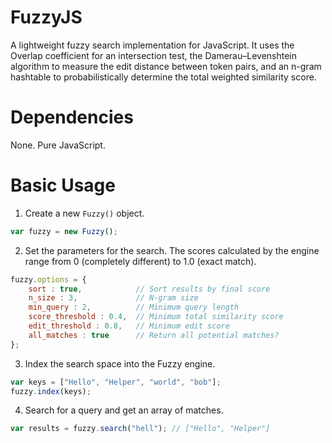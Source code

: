 # FuzzyJS

A lightweight fuzzy search implementation for JavaScript. It uses the Overlap coefficient for an intersection test, the Damerau–Levenshtein algorithm to measure the edit distance between token pairs, and an n-gram hashtable to probabilistically determine the total weighted similarity score.

# Dependencies

None. Pure JavaScript.

# Basic Usage

1. Create a new `Fuzzy()` object.
```js
var fuzzy = new Fuzzy();
```

2. Set the parameters for the search. The scores calculated by the engine range from 0 (completely different) to 1.0 (exact match).
```js
fuzzy.options = {
    sort : true,            // Sort results by final score
    n_size : 3,             // N-gram size
    min_query : 2,          // Minimum query length
    score_threshold : 0.4,  // Minimum total similarity score
    edit_threshold : 0.8,   // Minimum edit score
    all_matches : true      // Return all potential matches?
};
```

3. Index the search space into the Fuzzy engine.
```js
var keys = ["Hello", "Helper", "world", "bob"];
fuzzy.index(keys);
```

4. Search for a query and get an array of matches.
```js
var results = fuzzy.search("hell"); // ["Hello", "Helper"]
```